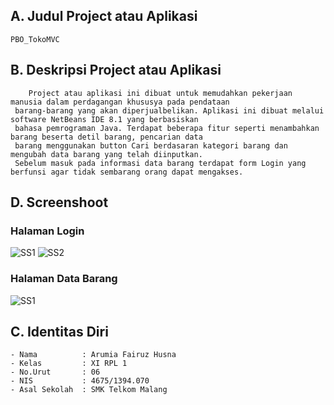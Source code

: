 ## A. Judul Project atau Aplikasi
    PBO_TokoMVC
    
## B. Deskripsi Project atau Aplikasi
        Project atau aplikasi ini dibuat untuk memudahkan pekerjaan manusia dalam perdagangan khususya pada pendataan 
     barang-barang yang akan diperjualbelikan. Aplikasi ini dibuat melalui software NetBeans IDE 8.1 yang berbasiskan 
     bahasa pemrograman Java. Terdapat beberapa fitur seperti menambahkan barang beserta detil barang, pencarian data 
     barang menggunakan button Cari berdasaran kategori barang dan mengubah data barang yang telah diinputkan.
     Sebelum masuk pada informasi data barang terdapat form Login yang berfunsi agar tidak sembarang orang dapat mengakses.
    
## D. Screenshoot
  ### Halaman Login
  ![SS1](https://s7.postimg.org/ihm75gd57/image.png)
  ![SS2](https://s3.postimg.org/pls1lb8eb/image.png)
  ### Halaman Data Barang
  ![SS1](https://s21.postimg.org/skkbhg3s7/image.png)

## C. Identitas Diri
    - Nama          : Arumia Fairuz Husna
    - Kelas         : XI RPL 1
    - No.Urut       : 06
    - NIS           : 4675/1394.070
    - Asal Sekolah  : SMK Telkom Malang
